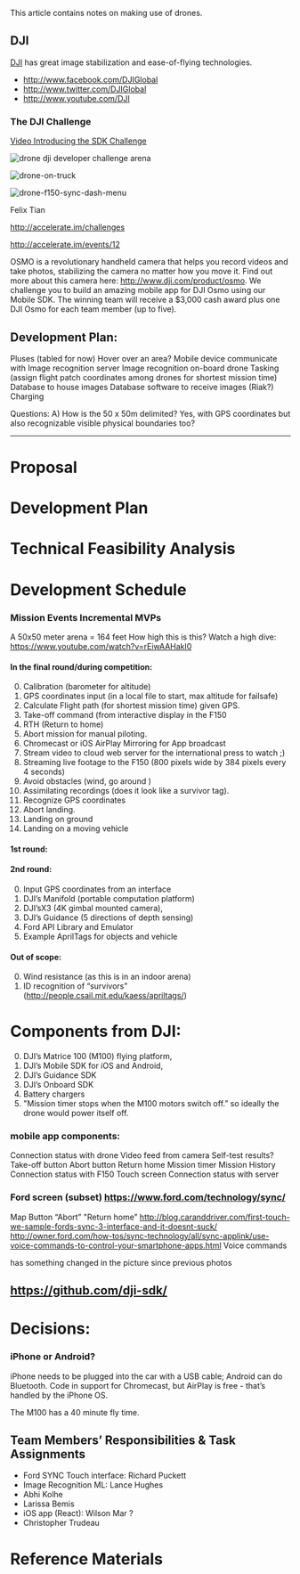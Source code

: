 This article contains notes on making use of drones.

## DJI
<a target="_blank" href="http://www.dji.com/">DJI</a>
has great image stabilization and ease-of-flying technologies.

* http://www.facebook.com/DJIGlobal  
* http://www.twitter.com/DJIGlobal  
* http://www.youtube.com/DJI

### The DJI Challenge
<a target="_blank" href="https://www.youtube.com/watch?v=_kXoUsqzzMU">
Video Introducing the SDK Challenge</a>

![drone dji developer challenge arena](https://cloud.githubusercontent.com/assets/300046/12867343/d4bb8442-cc9f-11e5-8b78-720c7e0cf464.jpg)

![drone-on-truck](https://cloud.githubusercontent.com/assets/300046/12867256/81a776a0-cc9d-11e5-9a44-43f086b546c1.png)

![drone-f150-sync-dash-menu](https://cloud.githubusercontent.com/assets/300046/12867279/36fa7750-cc9e-11e5-860a-1a1dc193bdce.png)

Felix Tian

http://accelerate.im/challenges

http://accelerate.im/events/12

OSMO is a revolutionary handheld camera that helps you record videos and take photos, stabilizing the camera no matter how you move it. Find out more about this camera here: http://www.dji.com/product/osmo. We challenge you to build an amazing mobile app for DJI Osmo using our Mobile SDK.
The winning team will receive a $3,000 cash award plus one DJI Osmo for each team member (up to five).


## Development Plan:

Pluses (tabled for now)
Hover over an area?
Mobile device communicate with 
Image recognition server
Image recognition on-board drone
Tasking (assign flight patch coordinates among drones for shortest mission time)
Database to house images
Database software to receive images (Riak?)
Charging

Questions:
A) How is the 50 x 50m delimited? Yes, with GPS coordinates but also recognizable visible physical boundaries too?

---------------

# Proposal

# Development Plan

# Technical Feasibility Analysis

# Development Schedule

### Mission Events Incremental MVPs 
A 50x50 meter arena = 164 feet How high this is this? 
   Watch a high dive: https://www.youtube.com/watch?v=rEiwAAHakI0

#### In the final round/during competition:
0. Calibration (barometer for altitude)
0. GPS coordinates input (in a local file to start, max altitude for failsafe)
0. Calculate Flight path (for shortest mission time) given GPS.
0. Take-off command (from interactive display in the F150
0. RTH (Return to home)
0. Abort mission for manual piloting.
0. Chromecast or iOS AirPlay Mirroring for App broadcast
0. Stream video to cloud web server for the international press to watch ;)
0. Streaming live footage to the F150 (800 pixels wide by 384 pixels every 4 seconds)
0. Avoid obstacles (wind, go around )
0. Assimilating recordings (does it look like a survivor tag).
0. Recognize GPS coordinates
0. Abort landing.
0. Landing on ground
0. Landing on a moving vehicle

#### 1st round:

#### 2nd round:
0. Input GPS coordinates from an interface
0. DJI’s Manifold (portable computation platform) 
0. DJI’sX3 (4K gimbal mounted camera), 
0. DJI’s Guidance (5 directions of depth sensing)
0. Ford API Library and Emulator
0. Example AprilTags for objects and vehicle

#### Out of scope:
0. Wind resistance (as this is in an indoor arena)
0. ID recognition of “survivors” (http://people.csail.mit.edu/kaess/apriltags/)

# Components from DJI:
0. DJI’s Matrice 100 (M100) flying platform, 
0. DJI’s Mobile SDK for iOS and Android, 
0. DJI’s Guidance SDK
0. DJI’s Onboard SDK
0. Battery chargers
0. "Mission timer stops when the M100 motors switch off.” so ideally the drone would power itself off.

### mobile app components:
Connection status with drone
Video feed from camera
Self-test results?
Take-off button
Abort button
Return home
Mission timer
Mission History 
Connection status with F150 Touch screen
Connection status with server
### Ford screen (subset) https://www.ford.com/technology/sync/

Map
Button “Abort” "Return home”
http://blog.caranddriver.com/first-touch-we-sample-fords-sync-3-interface-and-it-doesnt-suck/
http://owner.ford.com/how-tos/sync-technology/all/sync-applink/use-voice-commands-to-control-your-smartphone-apps.html
Voice commands

  has something changed in the picture since previous photos


## https://github.com/dji-sdk/

# Decisions:

### iPhone or Android?

iPhone needs to be plugged into the car with a USB cable; Android can do Bluetooth. Code in support for Chromecast, but AirPlay is free - that’s handled by the iPhone OS.

The M100 has a 40 minute fly time.

## Team Members’ Responsibilities & Task Assignments
* Ford SYNC Touch interface: Richard Puckett
* Image Recognition ML: Lance Hughes
* Abhi Kolhe
* Larissa Bemis
* iOS app (React): Wilson Mar ?
* Christopher Trudeau

# Reference Materials 

